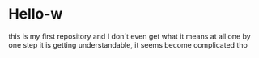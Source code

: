 # Hello-w
this is my first repository and I don´t even get what it means at all 
one by one step it is getting understandable, it seems become complicated tho
